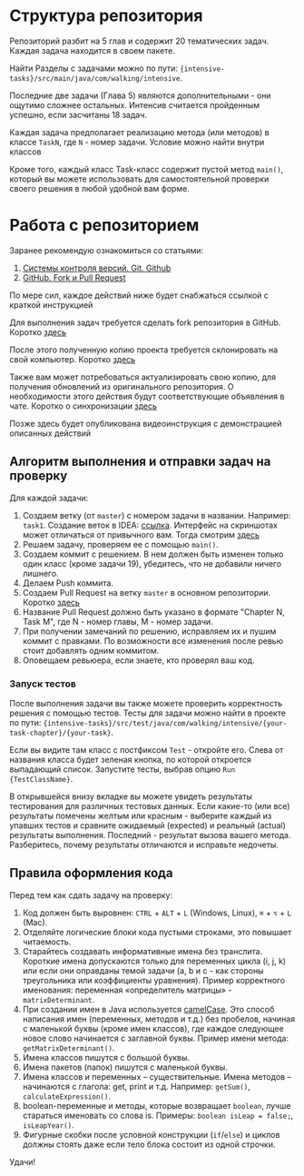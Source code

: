# Структура репозитория

Репозиторий разбит на 5 глав и содержит 20 тематических задач. Каждая задача находится в своем
пакете.

Найти Разделы с задачами можно по пути:
`{intensive-tasks}/src/main/java/com/walking/intensive`.

Последние две задачи (Глава 5) являются дополнительными - они ощутимо сложнее остальных.
Интенсив считается пройденным успешно, если засчитаны 18 задач.

Каждая задача предполагает реализацию метода (или методов) в классе `TaskN`, где `N` - номер задачи.
Условие можно найти внутри классов

Кроме того, каждый класс Task-класс содержит пустой метод `main()`, который вы можете использовать
для самостоятельной проверки своего решения в любой удобной вам форме.

# Работа с репозиторием

Заранее рекомендую ознакомиться со статьями:

1. [Системы контроля версий. Git. Github](https://telegra.ph/Sistemy-kontrolya-versij-Git-Github-11-18)
2. [GitHub. Fork и Pull Request](https://telegra.ph/GitHub-Fork-i-Pull-Request-11-25)

По мере сил, каждое действий ниже будет снабжаться ссылкой с краткой инструкцией

Для выполнения задач требуется сделать fork репозитория в GitHub.
Коротко
[здесь](https://git-scm.com/book/ru/v2/GitHub-%D0%92%D0%BD%D0%B5%D1%81%D0%B5%D0%BD%D0%B8%D0%B5-%D1%81%D0%BE%D0%B1%D1%81%D1%82%D0%B2%D0%B5%D0%BD%D0%BD%D0%BE%D0%B3%D0%BE-%D0%B2%D0%BA%D0%BB%D0%B0%D0%B4%D0%B0-%D0%B2-%D0%BF%D1%80%D0%BE%D0%B5%D0%BA%D1%82%D1%8B#:~:text=%D0%A1%D0%BE%D0%B7%D0%B4%D0%B0%D0%BD%D0%B8%D0%B5%20%D0%BE%D1%82%D0%B2%D0%B5%D1%82%D0%B2%D0%BB%D0%B5%D0%BD%D0%B8%D0%B9%20(fork))

После этого полученную копию проекта требуется склонировать на свой компьютер.
Коротко
[здесь](https://docs.github.com/ru/repositories/creating-and-managing-repositories/cloning-a-repository#cloning-a-repository)

Также вам может потребоваться актуализировать свою копию, для получения обновлений из оригинального репозитория. О
необходимости этого действия будут соответствующие объявления в чате. Коротко о синхронизации
[здесь](https://docs.github.com/ru/pull-requests/collaborating-with-pull-requests/working-with-forks/syncing-a-fork#syncing-a-fork-branch-from-the-web-ui)

Позже здесь будет опубликована видеоинструкция с демонстрацией описанных действий

## Алгоритм выполнения и отправки задач на проверку

Для каждой задачи:

1. Создаем ветку (от `master`) с номером задачи в названии. Например: `task1`. Создание веток в
   IDEA: [ссылка](https://www.jetbrains.com/help/idea/manage-branches.html).
   Интерфейс на скриншотах может отличаться от привычного вам. Тогда
   смотрим [здесь](https://www.jetbrains.com/help/idea/2022.3/manage-branches.html)
2. Решаем задачу, проверяем ее с помощью `main()`.
3. Создаем коммит с решением. В нем должен быть изменен только один класс (кроме задачи 19), убедитесь,
   что не добавили ничего лишнего.
4. Делаем Push коммита.
5. Создаем Pull Request на ветку `master` в основном репозитории.
   Коротко [здесь](https://docs.github.com/ru/pull-requests/collaborating-with-pull-requests/proposing-changes-to-your-work-with-pull-requests/creating-a-pull-request-from-a-fork)
6. Название Pull Request должно быть указано в формате "Chapter N, Task M", где N - номер главы, M - номер задачи.
7. При получении замечаний по решению, исправляем их и пушим коммит с правками. По возможности все изменения 
   после ревью стоит добавлять одним коммитом. 
8. Оповещаем ревьюера, если знаете, кто проверял ваш код.

### Запуск тестов

После выполнения задачи вы также можете проверить корректность решения с помощью тестов.
Тесты для задачи можно найти в проекте по пути:
`{intensive-tasks}/src/test/java/com/walking/intensive/{your-task-chapter}/{your-task}`.

Если вы видите там класс с постфиксом `Test` - откройте его. Слева от названия класса будет зеленая кнопка, по которой
откроется выпадающий список. Запустите тесты, выбрав опцию `Run {TestClassName}`.

В открывшейся внизу вкладке вы можете увидеть результаты тестирования для различных тестовых данных. Если какие-то
(или все) результаты помечены желтым или красным - выберите каждый из упавших тестов и сравните ожидаемый (expected)
и реальный (actual) результаты выполнения. Последний - результат вызова вашего метода. Разберитесь, почему
результаты отличаются и исправьте недочеты.

## Правила оформления кода

Перед тем как сдать задачу на проверку:

1. Код должен быть выровнен: `CTRL` + `ALT` + `L` (Windows, Linux), `⌘` + `⌥` + `L` (Mac).
2. Отделяйте логические блоки кода пустыми строками, это повышает читаемость.
3. Старайтесь создавать информативные имена без транслита. Короткие имена допускаются только для переменных цикла (i, j,
   k) или если они оправданы темой задачи (a, b и c - как стороны треугольника или коэффициенты уравнения). Пример
   корректного именования: переменная «определитель матрицы» - `matrixDeterminant`.
4. При создании имен в Java используется [camelCase](https://ru.wikipedia.org/wiki/CamelCase). Это способ написания
   имен (переменных, методов и т.д.) без пробелов, начиная с маленькой буквы (кроме имен классов), где каждое следующее
   новое слово начинается с заглавной буквы. Пример имени метода: `getMatrixDeterminant()`.
5. Имена классов пишутся с большой буквы.
6. Имена пакетов (папок) пишутся с маленькой буквы.
7. Имена классов и переменных – существительные. Имена методов – начинаются с глагола: get, print и т.д.
   Например: `getSum()`, `calculateExpression()`.
8. boolean-переменные и методы, которые возвращает `boolean`, лучше стараться именовать со слова is.
   Примеры: `boolean isLeap = false;`, `isLeapYear()`.
9. Фигурные скобки после условной конструкции (`if`/`else`) и циклов должны стоять даже если тело блока состоит из
   одной строчки.

Удачи!
